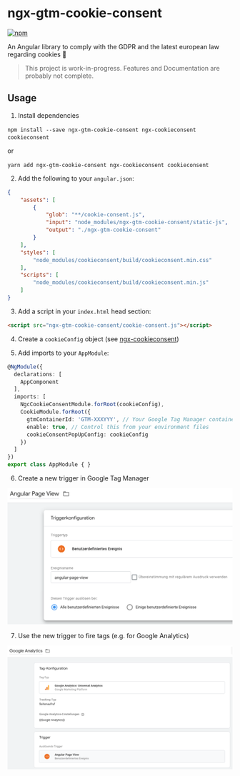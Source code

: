 # ngx-gtm-cookie-consent

[![npm](https://img.shields.io/npm/v/ngx-gtm-cookie-consent.svg)](https://www.npmjs.com/package/ngx-gtm-cookie-consent)

An Angular library to comply with the GDPR and the latest european law regarding cookies 🍪

> This project is work-in-progress. Features and Documentation are probably not complete.

## Usage

1. Install dependencies

`npm install --save ngx-gtm-cookie-consent ngx-cookieconsent cookieconsent`

or

`yarn add ngx-gtm-cookie-consent ngx-cookieconsent cookieconsent`

2. Add the following to your `angular.json`:

```json
{
    "assets": [
        {
            "glob": "**/cookie-consent.js",
            "input": "node_modules/ngx-gtm-cookie-consent/static-js",
            "output": "./ngx-gtm-cookie-consent"
        }
    ],
    "styles": [
        "node_modules/cookieconsent/build/cookieconsent.min.css"
    ],
    "scripts": [
        "node_modules/cookieconsent/build/cookieconsent.min.js"
    ]
}
```

3. Add a script in your `index.html` head section:

```html
<script src="ngx-gtm-cookie-consent/cookie-consent.js"></script>
```

4. Create a `cookieConfig` object (see [ngx-cookieconsent](https://github.com/tinesoft/ngx-cookieconsent/blob/master/src/service/cookieconsent-config.ts))

5. Add imports to your `AppModule`:

```ts
@NgModule({
  declarations: [
    AppComponent
  ],
  imports: [
    NgcCookieConsentModule.forRoot(cookieConfig),
    CookieModule.forRoot({
      gtmContainerId: 'GTM-XXXYYY', // Your Google Tag Manager container ID
      enable: true, // Control this from your environment files
      cookieConsentPopUpConfig: cookieConfig
    })
  ]
})
export class AppModule { }
```

6. Create a new trigger in Google Tag Manager

![Trigger](./docs/images/gtm-trigger.png)

7. Use the new trigger to fire tags (e.g. for Google Analytics)

![Tag](./docs/images/gtm-tag.png)
